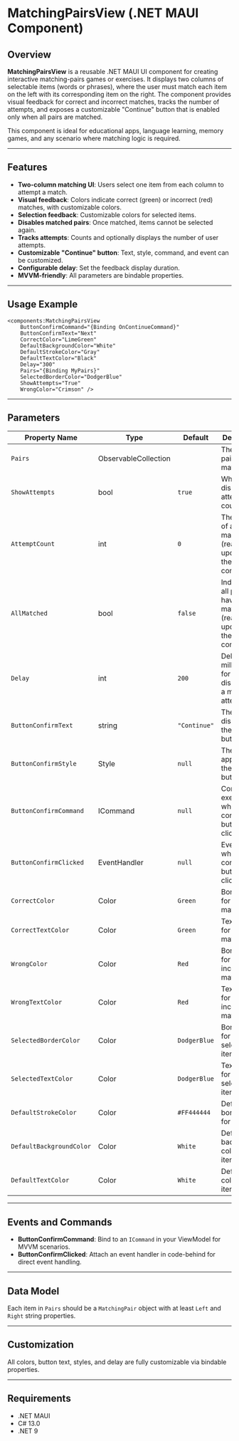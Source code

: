 # MatchingPairsView (.NET MAUI Component)

## Overview

**MatchingPairsView** is a reusable .NET MAUI UI component for creating interactive matching-pairs games or exercises. It displays two columns of selectable items (words or phrases), where the user must match each item on the left with its corresponding item on the right. The component provides visual feedback for correct and incorrect matches, tracks the number of attempts, and exposes a customizable "Continue" button that is enabled only when all pairs are matched.

This component is ideal for educational apps, language learning, memory games, and any scenario where matching logic is required.

---

## Features

- **Two-column matching UI**: Users select one item from each column to attempt a match.
- **Visual feedback**: Colors indicate correct (green) or incorrect (red) matches, with customizable colors.
- **Selection feedback**: Customizable colors for selected items.
- **Disables matched pairs**: Once matched, items cannot be selected again.
- **Tracks attempts**: Counts and optionally displays the number of user attempts.
- **Customizable "Continue" button**: Text, style, command, and event can be customized.
- **Configurable delay**: Set the feedback display duration.
- **MVVM-friendly**: All parameters are bindable properties.

---

## Usage Example

```
<components:MatchingPairsView
	ButtonConfirmCommand="{Binding OnContinueCommand}"
	ButtonConfirmText="Next"
	CorrectColor="LimeGreen"
	DefaultBackgroundColor="White"
	DefaultStrokeColor="Gray"
	DefaultTextColor="Black"
	Delay="300"
	Pairs="{Binding MyPairs}"
	SelectedBorderColor="DodgerBlue"
	ShowAttempts="True"
	WrongColor="Crimson" />
```

---

## Parameters

| Property Name            | Type                | Default         | Description                                                                                 |
|--------------------------|---------------------|-----------------|---------------------------------------------------------------------------------------------|
| `Pairs`                  | ObservableCollection<MatchingPair> |             | The list of pairs to match.                                                                 |
| `ShowAttempts`           | bool                | `true`          | Whether to display the attempt count label.                                                 |
| `AttemptCount`           | int                 | `0`             | The number of attempts made (read-only, updated by the component).                          |
| `AllMatched`             | bool                | `false`         | Indicates if all pairs have been matched (read-only, updated by the component).             |
| `Delay`                  | int                 | `200`           | Delay in milliseconds for feedback display after a match attempt.                            |
| `ButtonConfirmText`      | string              | `"Continue"`    | The text displayed on the confirm button.                                                   |
| `ButtonConfirmStyle`     | Style               | `null`          | The style applied to the confirm button.                                                    |
| `ButtonConfirmCommand`   | ICommand            | `null`          | Command executed when the confirm button is clicked.                                        |
| `ButtonConfirmClicked`   | EventHandler        | `null`          | Event raised when the confirm button is clicked.                                            |
| `CorrectColor`           | Color               | `Green`         | Border color for a correct match.                                                           |
| `CorrectTextColor`       | Color               | `Green`         | Text color for a correct match.                                                             |
| `WrongColor`             | Color               | `Red`           | Border color for an incorrect match.                                                        |
| `WrongTextColor`         | Color               | `Red`           | Text color for an incorrect match.                                                          |
| `SelectedBorderColor`    | Color               | `DodgerBlue`    | Border color for a selected item.                                                           |
| `SelectedTextColor`      | Color               | `DodgerBlue`    | Text color for a selected item.                                                             |
| `DefaultStrokeColor`     | Color               | `#FF444444`     | Default border color for items.                                                             |
| `DefaultBackgroundColor` | Color               | `White`         | Default background color for items.                                                         |
| `DefaultTextColor`       | Color               | `White`         | Default text color for items.                                                               |

---

## Events and Commands

- **ButtonConfirmCommand**: Bind to an `ICommand` in your ViewModel for MVVM scenarios.
- **ButtonConfirmClicked**: Attach an event handler in code-behind for direct event handling.

---

## Data Model

Each item in `Pairs` should be a `MatchingPair` object with at least `Left` and `Right` string properties.

---

## Customization

All colors, button text, styles, and delay are fully customizable via bindable properties.

---

## Requirements

- .NET MAUI
- C# 13.0
- .NET 9
